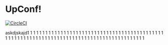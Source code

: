 # UpConf!

[![CircleCI](https://circleci.com/gh/originalhat/upconf.svg?style=svg&circle-token=333c1b7222098d272db59f32b83f4d9945b5d232)](https://circleci.com/gh/originalhat/upconf)

askdjskajd1
1
1
1
1
1
1
1
1
1
1
1
1
1
1
1
1
1
1
1
1
1
1
1
1
1
1
1
1
1
1
1
1
1
1
1
1
1
1
1
1
1
1
1
1
1
1
1
1
1
1
1
1
1
1
1
1
1
1
1
1
1
1
1
1
1
1
1
1
1
1
1
1
1
1
1
1
1
1
1
1
1
1
1
1
1
1
1
1
1
1
